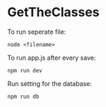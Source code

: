 # GetTheClasses
To run seperate file:
```
node <filename>
```

To run app.js after every save:
```
npm run dev
```

Run setting for the database:
```
npm run db
```
